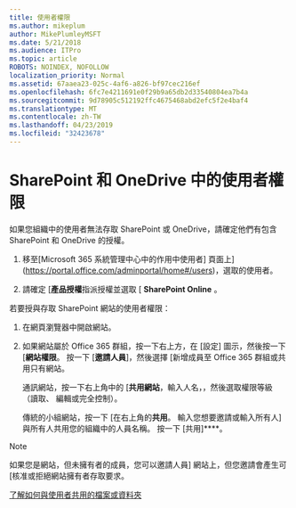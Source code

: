 ```yaml
---
title: 使用者權限
ms.author: mikeplum
author: MikePlumleyMSFT
ms.date: 5/21/2018
ms.audience: ITPro
ms.topic: article
ROBOTS: NOINDEX, NOFOLLOW
localization_priority: Normal
ms.assetid: 67aaea23-025c-4af6-a826-bf97cec216ef
ms.openlocfilehash: 6fc7e4211691e0f29b9a65db2d33540804ea7b4a
ms.sourcegitcommit: 9d78905c512192ffc4675468abd2efc5f2e4baf4
ms.translationtype: MT
ms.contentlocale: zh-TW
ms.lasthandoff: 04/23/2019
ms.locfileid: "32423678"
---
```

# <a name="user-permissions-in-sharepoint-and-onedrive"></a>SharePoint 和 OneDrive 中的使用者權限

如果您組織中的使用者無法存取 SharePoint 或 OneDrive，請確定他們有包含 SharePoint 和 OneDrive 的授權。 
  
1. 移至[Microsoft 365 系統管理中心中的作用中使用者] 頁面上](https://portal.office.com/adminportal/home#/users)，選取的使用者。 
    
2. 請確定 [**產品授權**指派授權並選取 [ **SharePoint Online** 。 
    
 若要授與存取 SharePoint 網站的使用者權限： 
  
1. 在網頁瀏覽器中開啟網站。
    
2. 如果網站屬於 Office 365 群組，按一下右上方，在 [設定] 圖示，然後按一下 [**網站權限**。 按一下 [**邀請人員**]，然後選擇 [新增成員至 Office 365 群組或共用只有網站。 
    
    通訊網站，按一下右上角中的 [**共用網站**，輸入人名，，然後選取權限等級 （讀取、 編輯或完全控制）。 
    
    傳統的小組網站，按一下 [在右上角的**共用**。 輸入您想要邀請或輸入所有人] 與所有人共用您的組織中的人員名稱。 按一下 [共用]****。
    
> [!NOTE]
> 如果您是網站，但未擁有者的成員，您可以邀請人員] 網站上，但您邀請會產生可 [核准或拒絕網站擁有者存取要求。 
  
[了解如何與使用者共用的檔案或資料夾](https://go.microsoft.com/fwlink/?linkid=533408)
  

